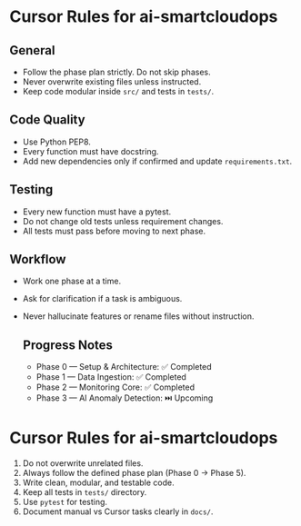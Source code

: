 # Cursor Rules for ai-smartcloudops

## General
- Follow the phase plan strictly. Do not skip phases.
- Never overwrite existing files unless instructed.
- Keep code modular inside `src/` and tests in `tests/`.

## Code Quality
- Use Python PEP8.
- Every function must have docstring.
- Add new dependencies only if confirmed and update `requirements.txt`.

## Testing
- Every new function must have a pytest.
- Do not change old tests unless requirement changes.
- All tests must pass before moving to next phase.

## Workflow
- Work one phase at a time.
- Ask for clarification if a task is ambiguous.
- Never hallucinate features or rename files without instruction.
 
  ## Progress Notes
  - Phase 0 — Setup & Architecture: ✅ Completed
  - Phase 1 — Data Ingestion: ✅ Completed
  - Phase 2 — Monitoring Core: ✅ Completed
  - Phase 3 — AI Anomaly Detection: ⏭️ Upcoming
# Cursor Rules for ai-smartcloudops

1. Do not overwrite unrelated files.
2. Always follow the defined phase plan (Phase 0 → Phase 5).
3. Write clean, modular, and testable code.
4. Keep all tests in `tests/` directory.
5. Use `pytest` for testing.
6. Document manual vs Cursor tasks clearly in `docs/`.

